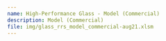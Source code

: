 ```yaml
---
name: High-Performance Glass - Model (Commercial)
description: Model (Commercial)
file: img/glass_rrs_model_commercial-aug21.xlsm
---
```

